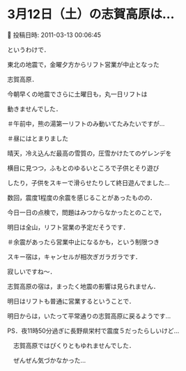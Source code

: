 # 3月12日（土）の志賀高原は…

📅 投稿日時: 2011-03-13 00:06:45

というわけで．





東北の地震で，金曜夕方からリフト営業が中止となった


志賀高原．


今朝早くの地震でさらに土曜日も，丸一日リフトは


動きませんでした．


＃午前中，熊の湯第一リフトのみ動いてたみたいですが…


＃昼にはとまりました





晴天，冷え込んだ最高の雪質の，圧雪かけたてのゲレンデを


横目に見つつ，ふもとのゆるいところで子供とそり遊び


したり，子供をスキーで滑らせたりして終日遊んでました…





数回，震度1程度の余震を感じることがあったものの．


今日一日の点検で，問題はみつからなかったとのことで，


明日は全山，リフト営業の予定だそうです．


＃余震があったら営業中止になるかも，という制限つき





スキー宿は，キャンセルが相次ぎガラガラです．


寂しいですね～．





志賀高原の宿は，まったく地震の影響は見られません．


明日はリフトも普通に営業するということで．





明日からは，いたって平常通りの志賀高原に戻るようです…





PS．夜11時50分過ぎに長野県栄村で震度５だったらしいけど…


　志賀高原ではぴくりともゆれませんでした．


　ぜんぜん気づかなかった…
